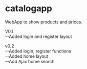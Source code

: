 # catalogapp
WebApp to show products and prices.

V0.1<br>
--Added login and register layout<br>

v0.2<br>
--Added login, register functions <br>
--Added home layout <br>
--Add Ajax home search <br>